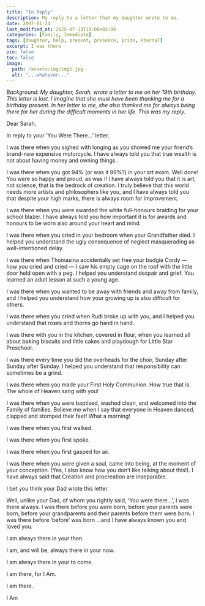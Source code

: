 ```yaml
---
title: "In Reply"
description: My reply to a letter that my daughter wrote to me.
date: 2007-01-24
last_modified_at: 2025-07-13T18:00+02:00
categories: [Family, Immediate]
tags: [daughter, help, present, presence, pride, eternal]
excerpt: I was there
pin: false
toc: false
image:
  path: /assets/img/img1.jpg
  alt: "...whatever..."
---
```


*Background: My daughter, Sarah, wrote a letter to me on her 19th birthday. This letter is lost. I imagine that she must have been thanking me for a birthday present. In her letter to me, she also thanked me for always being there for her during the difficult moments in her life. This was my reply.*


Dear Sarah,

In reply to your ‘You Were There...’ letter.

I was there when you sighed with longing as you showed me your friend’s brand-new expensive motorcycle. I have always told you that true wealth is not about having money and owning things.

I was there when you got 94% (or was it 99%?) in your art exam. Well done! You were so happy and proud, as was I! I have always told you that it is art, not science, that is the bedrock of creation. I truly believe that this world needs more artists and philosophers like you, and I have always told you that despite your high marks, there is always room for improvement.

I was there when you were awarded the white full-honours braiding for your school blazer. I have always told you how important it is for awards and honours to be worn also around your heart and mind.

I was there when you cried in your bedroom when your Grandfather died. I helped you understand the ugly consequence of neglect masquerading as well-intentioned delay. 

I was there when Thomasina accidentally set free your budgie Cordy — how you cried and cried — I saw his empty cage on the roof with the little door held open with a peg. I helped you understand despair and grief. You learned an adult lesson at such a young age.

I was there when you wanted to be away with friends and away from family, and I helped you understand how your growing up is also difficult for others. 

I was there when you cried when Rudi broke up with you, and I helped you understand that roses and thorns go hand in hand.  

I was there with you in the kitchen, covered in flour, when you learned all about baking biscuits and little cakes and playdough for Little Star Preschool.

I was there every time you did the overheads for the choir, Sunday after Sunday after Sunday. I helped you understand that responsibility can sometimes be a grind.

I was there when you made your First Holy Communion. How true that is. The whole of Heaven sang with you!  

I was there when you were baptised, washed clean, and welcomed into the Family of families. Believe me when I say that everyone in Heaven danced, clapped and stomped their feet! What a morning!

I was there when you first walked.

I was there when you first spoke.

I was there when you first gasped for air.

I was there when you were given a soul, came into being, at the moment of your conception. (Yes, I also know how you don’t like talking about this!). I have always said that Creation and procreation are inseparable.

I bet you think your Dad wrote this letter.

Well, unlike your Dad, of whom you rightly said, ‘You were there…’, I was there always. I was there before you were born, before your parents were born, before your grandparents and their parents before them were born. I was there before ‘before’ was born …and I have always known you and loved you.

I am always there in your then.

I am, and will be, always there in your now.

I am always there in your to come.

I am there, for I Am.

I am there.

I Am
